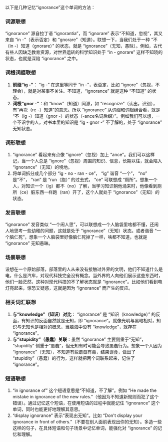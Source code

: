 以下是几种记忆“ignorance”这个单词的方法：

### 词源联想
“ignorance” 源自拉丁语 “ignorantia”，而 “ignorare” 表示“不知道，忽视”，其又来自 “in -”（表示否定）和 “gnorare”（知道）。联想一下，当我们处于一种 “不（in -）知道（gnorare）” 的状态，就是 “ignorance”（无知，愚昧）。例如，古代有些人因缺乏教育资源，对世界运转的科学知识处于 “in - gnorare” 这样不知晓的状态，也就是深陷 “ignorance” 之中。 

### 词根词缀联想
1. **前缀“ig -”**： “ig -” 在这里等同于 “in -”，表否定，比如 “ignore”（忽视，不理会），就是对某事不关注、不知道，“ignorance” 就是这种 “不知道” 的状态。 
2. **词根“gnor -”**：和 “know”（知道）同源，如 “recognize”（认出，识别），有“再次（re -）知道”的意思。所以 “ignorance” 从词缀和词根组合看，就是 “不（ig -）知道（gnor -）的状态（-ance名词后缀）”。例如我们可以想，一个不识字的人，对书本里的知识是 “ig - gnor -” 不了解的，处于 “ignorance” 无知状态。 

### 词形联想
1. “ignorance” 看起来有点像 “ignore”（忽视）加上 “ance”。我们可以这样记，当一个人总是 “ignore”（忽视）周围的知识、信息，长期以往，就会陷入 “ignorance”（无知）的境地。 
2. 将单词拆分成几个部分 “ig - no - ran - ce”， “ig” 谐音 “一个”， “no” 是“不”， “ran” 是 “run（跑）” 的过去式， “ce” 可联想成 “厕所”。想象一个人，对知识一个（ig）都不（no）了解，当学习知识朝他涌来时，他像看到厕所（ce）脏东西一样跑（ran）开了，这个人就处于 “ignorance”（无知）的状态。 

### 发音联想
“ignorance” 发音类似 “一个闹人思”，可以联想成一个人脑袋里啥都不懂，还闹人地思考一些幼稚的问题，这就是处于 “ignorance”（无知）状态。或者谐音 “一个脑仁死”，想象一个人脑袋里好像脑仁死掉了一样，啥都不知道，也就是 “ignorance” 无知愚昧。 

### 场景联想
设想在一个原始部落，部落里的人从来没有接触过外界的文明，他们不知道什么是电，什么是汽车，对现代科技完全没有概念。当外界的人向他们展示这些东西时，他们一脸茫然，这种对现代科技的不了解状态就是 “ignorance”。比如他们看到电灯亮起来，惊恐又疑惑，这就是因为 “ignorance” 而产生的反应。 

### 相关词汇联想
1. **与“knowledge”（知识）对比**： “ignorance” 是 “知识（knowledge）” 的反面，有知识的反面自然就是无知，即 “ignorance”。就像光明与黑暗相对，知识与无知也是相对的概念，当脑海中没有 “knowledge”，就存在 “ignorance”。 
2. **与“stupidity”（愚蠢）关联**：虽然 “ignorance” 主要侧重于“无知”， “stupidity” 侧重于“愚蠢”，但无知有时可能会导致愚蠢行为。想象一个人因为 “ignorance”（无知），不知道有些蘑菇有毒，结果误食，做出了 “stupidity”（愚蠢）的行为，这样就把两个词联系起来，记住了 “ignorance”。 

### 短语联想
1. “in ignorance of” 这个短语意思是“不知道，不了解”。例如 “He made the mistake in ignorance of the new rules.”（他因为不知道新规则而犯了这个错误）。通过记忆这个短语，在使用短语的过程中就能记住 “ignorance” 这个单词，同时也能更好地理解其意思。 
2. “display ignorance” 表示“表现出无知”。比如 “Don't display your ignorance in front of others.”（不要在别人面前表现出你的无知）。多造一些这样的句子，在具体短语和句子场景中记忆单词，能强化对 “ignorance” 的记忆和理解。 